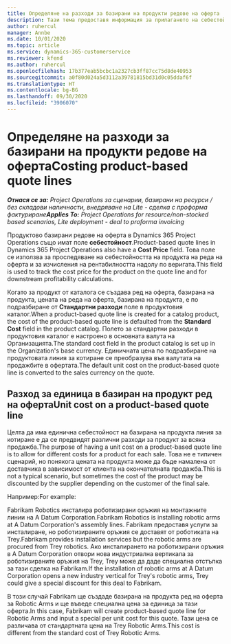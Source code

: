 ```yaml
---
title: Определяне на разходи за базирани на продукти редове на оферта
description: Тази тема предоставя информация за прилагането на себестойност към базиран на проект ред на оферта.
author: ruhercul
manager: Annbe
ms.date: 10/01/2020
ms.topic: article
ms.service: dynamics-365-customerservice
ms.reviewer: kfend
ms.author: ruhercul
ms.openlocfilehash: 17b377eab5bcbc1a2327cb3ff87cc75d8de40953
ms.sourcegitcommit: a0f80d024a5d3112a39781815bd31d0c05ddaf6f
ms.translationtype: HT
ms.contentlocale: bg-BG
ms.lasthandoff: 09/30/2020
ms.locfileid: "3906070"
---
```

# <a name="costing-product-based-quote-lines"></a><span data-ttu-id="78a69-103">Определяне на разходи за базирани на продукти редове на оферта</span><span class="sxs-lookup"><span data-stu-id="78a69-103">Costing product-based quote lines</span></span>

<span data-ttu-id="78a69-104">_**Отнася се за:** Project Operations за сценарии, базирани на ресурси / без складови наличности, внедряване на Lite - сделка с проформа фактуриране_</span><span class="sxs-lookup"><span data-stu-id="78a69-104">_**Applies To:** Project Operations for resource/non-stocked based scenarios, Lite deployment - deal to proforma invoicing_</span></span>


<span data-ttu-id="78a69-105">Продуктово базирани редове на оферта в Dynamics 365 Project Operations също имат поле **себестойност**.</span><span class="sxs-lookup"><span data-stu-id="78a69-105">Product-based quote lines in Dynamics 365 Project Operations also have a **Cost Price** field.</span></span> <span data-ttu-id="78a69-106">Това поле се използва за проследяване на себестойността на продукта на реда на оферта и за изчисления на рентабилността надолу по веригата.</span><span class="sxs-lookup"><span data-stu-id="78a69-106">This field is used to track the cost price for the product on the quote line and for downstream profitability calculations.</span></span>

<span data-ttu-id="78a69-107">Когато за продукт от каталога се създава ред на оферта, базирана на продукта, цената на реда на оферта, базирана на продукта, е по подразбиране от **Стандартни разходи** поле в продуктовия каталог.</span><span class="sxs-lookup"><span data-stu-id="78a69-107">When a product-based quote line is created for a catalog product, the cost of the product-based quote line is defaulted from the **Standard Cost** field in the product catalog.</span></span> <span data-ttu-id="78a69-108">Полето за стандартни разходи в продуктовия каталог е настроено в основната валута на Организацията.</span><span class="sxs-lookup"><span data-stu-id="78a69-108">The standard cost field in the product catalog is set up in the Organization's base currency.</span></span> <span data-ttu-id="78a69-109">Единичната цена по подразбиране на продуктовата линия за котиране се преобразува във валутата на продажбите в офертата.</span><span class="sxs-lookup"><span data-stu-id="78a69-109">The default unit cost on the product-based quote line is converted to the sales currency on the quote.</span></span>

## <a name="unit-cost-on-a-product-based-quote-line"></a><span data-ttu-id="78a69-110">Разход за единица в базиран на продукт ред на оферта</span><span class="sxs-lookup"><span data-stu-id="78a69-110">Unit cost on a product-based quote line</span></span>

<span data-ttu-id="78a69-111">Целта да има единична себестойност на базирана на продукта линия за котиране е да се предвидят различни разходи за продукт за всяка продажба.</span><span class="sxs-lookup"><span data-stu-id="78a69-111">The purpose of having a unit cost on a product-based quote line is to allow for different costs for a product for each sale.</span></span> <span data-ttu-id="78a69-112">Това не е типичен сценарий, но понякога цената на продукта може да бъде намалена от доставчика в зависимост от клиента на окончателната продажба.</span><span class="sxs-lookup"><span data-stu-id="78a69-112">This is not a typical scenario, but sometimes the cost of the product may be discounted by the supplier depending on the customer of the final sale.</span></span>

<span data-ttu-id="78a69-113">Например:</span><span class="sxs-lookup"><span data-stu-id="78a69-113">For example:</span></span>

<span data-ttu-id="78a69-114">Fabrikam Robotics инсталира роботизирани оръжия на монтажните линии на A Datum Corporation.</span><span class="sxs-lookup"><span data-stu-id="78a69-114">Fabrikam Robotics is installing robotic arms at A Datum Corporation's assembly lines.</span></span> <span data-ttu-id="78a69-115">Fabrikam предоставя услуги за инсталиране, но роботизираните оръжия се доставят от роботиката на Trey.</span><span class="sxs-lookup"><span data-stu-id="78a69-115">Fabrikam provides installation services but the robotic arms are procured from Trey robotics.</span></span> <span data-ttu-id="78a69-116">Ако инсталирането на роботизирани оръжия в A Datum Corporation отвори нова индустриална вертикала за роботизираните оръжия на Trey, Trey може да даде специална отстъпка за тази сделка на Fabrikam.</span><span class="sxs-lookup"><span data-stu-id="78a69-116">If the installation of robotic arms at A Datum Corporation opens a new industry vertical for Trey's robotic arms, Trey could give a special discount for this deal to Fabrikam.</span></span>

<span data-ttu-id="78a69-117">В този случай Fabrikam ще създаде базирана на продукта ред на оферта за Robotic Arms и ще въведе специална цена за единица за тази оферта.</span><span class="sxs-lookup"><span data-stu-id="78a69-117">In this case, Fabrikam will create product-based quote line for Robotic Arms and input a special per unit cost for this quote.</span></span> <span data-ttu-id="78a69-118">Тази цена се различава от стандартната цена на Trey Robotic Arms.</span><span class="sxs-lookup"><span data-stu-id="78a69-118">This cost is different from the standard cost of Trey Robotic Arms.</span></span>
